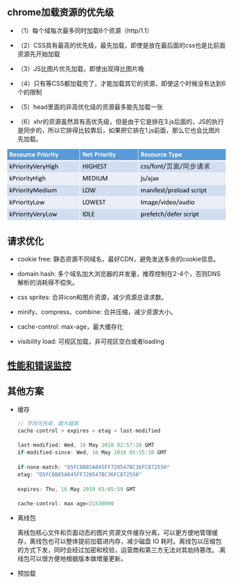 ## chrome加载资源的优先级

- （1）每个域每次最多同时加载6个资源（http/1.1）

- （2）CSS具有最高的优先级，最先加载，即使是放在最后面的css也是比前面资源先开始加载

- （3）JS比图片优先加载，即使出现得比图片晚

- （4）只有等CSS都加载完了，才能加载其它的资源，即使这个时候没有达到6个的限制

- （5）head里面的非高优化级的资源最多能先加载一张

- （6）xhr的资源虽然具有高优先级，但是由于它是排在3.js后面的，JS的执行是同步的，所以它排得比较靠后，如果把它排在1.js前面，那么它也会比图片先加载。

![chrome请求资源优先级](../images/load.jpg)


## 请求优化

* cookie free: 静态资源不同域名，最好CDN，避免发送多余的cookie信息。

* domain hash: 多个域名加大浏览器的并发量，推荐控制在2-4个，否则DNS解析的消耗得不偿失。

* css sprites: 合并icon和图片资源，减少资源总请求数。

* minify、compress、combine: 合并压缩，减少资源大小。

* cache-control: max-age，最大缓存化

* visibility load: 可视区加载，非可视区空白或者loading


## [性能和错误监控](monitor)


## 其他方案

* 缓存
    
    ```js
    // 字段优先级，越大越高
    cache-control > expires > etag > last-modified

    last-modified: Wed, 16 May 2018 02:57:16 GMT
    if-modified-since: Wed, 16 May 2018 05:55:38 GMT

    if-none-match: "D5FC8B85A045FF720547BC36FC872550"
    etag: "D5FC8B85A045FF720547BC36FC872550"

    expires: Thu, 16 May 2019 03:05:59 GMT

    cache-control: max-age=31536000
    ```

* 离线包

    离线包核心文件和页面动态的图片资源文件缓存分离，可以更方便地管理缓存，离线包也可以整体提前加载进内存，减少磁盘 IO 耗时。离线包以压缩包的方式下发，同时会经过加密和校验，运营商和第三方无法对其劫持篡改。.离线包可以很方便地根据版本做增量更新。

* 预加载

